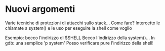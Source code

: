 # Nuovi argomenti
Varie tecniche di protezioni di attacchi sullo stack...
Come fare?
Intercetto le chiamate a system() e le uso per eseguire la shell come voglio

Esempio: becco l'indirizzo di $SHELL
Becco l'indirizzo della system()...
In gdb: una semplice 'p system'
Posso verificare pure l'indirizzo della shell!

